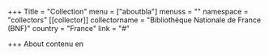 +++
Title = "Collection"
menu = ["aboutbla"]
menuss = ""
namespace = "collectors"
[[collector]]
collectorname = "Bibliothèque Nationale de France (BNF)"
country = "France"
link = "#"

+++
About contenu en